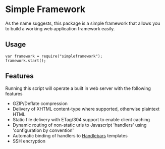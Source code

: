 # Simple Framework
As the name suggests, this package is a simple framework that allows you to build a working web application framework easily.

## Usage
```
var framework = require("simpleframework");
framework.start();
```

## Features
Running this script will operate a built in web server with the following features

* GZIP/Deflate compression
* Delivery of XHTML content-type where supported, otherwise plaintext HTML
* Static file delivery with ETag/304 support to enable client caching
* Dynamic routing of non-static urls to Javascript 'handlers' using 'configuration by convention'
* Automatic binding of handlers to [Handlebars](http://handlebarsjs.com) templates
* SSH encryption